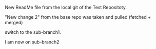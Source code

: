 New ReadMe file from the local git of the Test Repositoty.

"New change 2" from the base repo was taken and pulled (fetched + merged)

switch to the sub-branch1.

I am now on sub-branch2